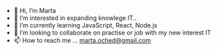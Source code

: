 - 👋 Hi, I’m Marta
- 👀 I’m interested in expanding knowlege IT..
- 🌱 I’m currently learning JavaScript, React, Node.js
- 💞️ I’m looking to collaborate on practise or job with my new interest IT
- 📫 How to reach me ... marta.oched@gmail.com

<!---
Muffcata/Muffcata is a ✨ special ✨ repository because its `README.md` (this file) appears on your GitHub profile.
You can click the Preview link to take a look at your changes.
--->
